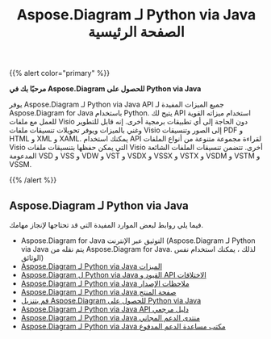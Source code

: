 ﻿---
title: Aspose.Diagram لـ Python via Java الصفحة الرئيسية
type: docs
weight: 40
url: /ar/python-java/
---
{{% alert color="primary" %}}


**مرحبًا بك في Aspose.Diagram للحصول على Python via Java**

يوفر Aspose.Diagram لـ Python via Java API جميع الميزات المفيدة لـ Aspose.Diagram for Java باستخدام Python. يتيح لك API استخدام ميزاته القوية للعمل مع ملفات Visio دون الحاجة إلى أي تطبيقات برمجية أخرى. إنه قابل للتطوير وغني بالميزات ويوفر تحويلات تنسيقات ملفات Visio إلى الصور وتنسيقات PDF و HTML و XML و XAML. يمكنك استخدام API لقراءة مجموعة متنوعة من أنواع الملفات Visio التي يمكن حفظها بتنسيقات ملفات Visio أخرى. تتضمن تنسيقات الملفات الشائعة المدعومة VSD و VSS و VDW و VST و VSDX و VSSX و VSTX و VSDM و VSTM و VSSM.

{{% /alert %}}
## **Aspose.Diagram لـ Python via Java**
فيما يلي روابط لبعض الموارد المفيدة التي قد تحتاجها لإنجاز مهامك.

- Aspose.Diagram for Java التوثيق عبر الإنترنت (Aspose.Diagram لـ Python via Java يتم نقله من Aspose.Diagram for Java. لذلك ، يمكنك استخدام نفس الوثائق)
- [Aspose.Diagram لـ Python via Java الميزات](https://docs.aspose.com/diagram/java/aspose-diagram-for-python-via-java-features/)
- [Aspose.Diagram ل Python via Java القيود و API الاختلافات](https://docs.aspose.com/diagram/java/aspose-diagram-for-python-via-java-limitations-and-api-differences/)
- [Aspose.Diagram لـ Python via Java ملاحظات الإصدار](https://releases.aspose.com/diagram/python-java/release-notes/)
- [Aspose.Diagram لـ Python via Java صفحة المنتج](https://products.aspose.com/diagram/python-java/)
- [قم بتنزيل Aspose.Diagram للحصول على Python via Java](https://releases.aspose.com/diagram/python-java/)
- [Aspose.Diagram لـ Python via Java API دليل مرجعي](https://reference.aspose.com/diagram/python)
- [Aspose.Diagram لـ Python via Java منتدى الدعم المجاني](https://forum.aspose.com/c/diagram/17)
- [Aspose.Diagram لـ Python via Java مكتب مساعدة الدعم المدفوع](https://helpdesk.aspose.com/)
